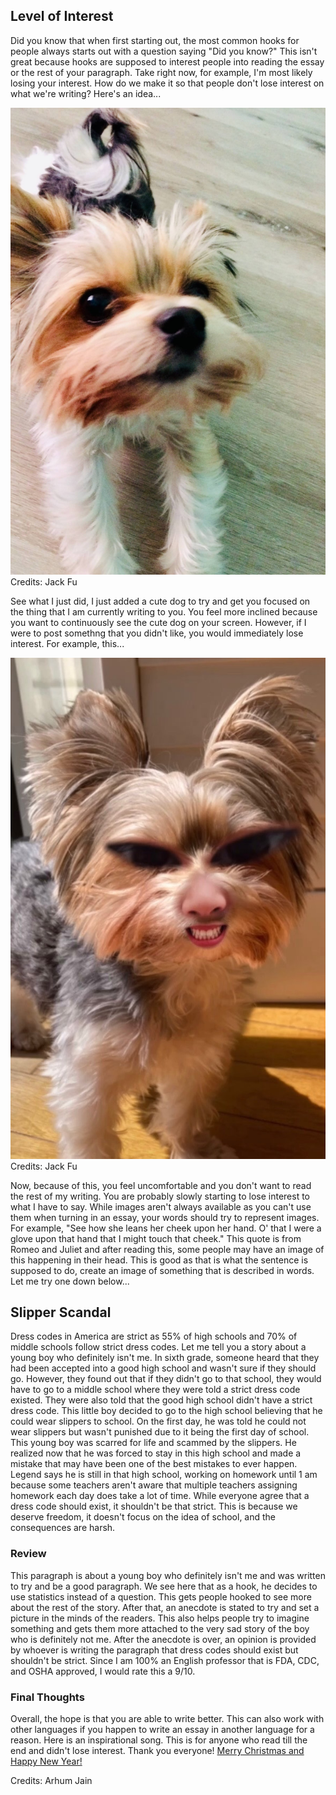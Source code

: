 ## Level of Interest
Did you know that when first starting out, the most common hooks for people always starts out with a question saying "Did you know?" This isn't great because hooks are supposed to interest people into reading the essay or the rest of your paragraph. Take right now, for example, I'm most likely losing your interest. How do we make it so that people  don't lose interest on what we're writing? Here's an idea...

![Very Cute Dog](CuteDog.jpeg)
Credits: Jack Fu

See what I just did, I just added a cute dog to try and get you focused on the thing that I am currently writing to you. You feel more inclined because you want to continuously see the cute dog on your screen. However, if I were to post somethng that you didn't like, you would immediately lose interest. For example, this...

![JogCursed](CursedJog.jpg)
Credits: Jack Fu

Now, because of this, you feel uncomfortable and you don't want to read the rest of my writing. You are probably slowly starting to lose interest to what I have to say. While images aren't always available as you can't use them when turning in an essay, your words should try to represent images. For example, "See how she leans her cheek upon her hand. O' that I were a glove upon that hand that I might touch that cheek." This quote is from Romeo and Juliet and after reading this, some people may have an image of this happening in their head. This is good as that is what the sentence is supposed to do, create an image of something that is described in words. Let me try one down below...

## Slipper Scandal
Dress codes in America are strict as 55% of high schools and 70% of middle schools follow strict dress codes. Let me tell you a story about a young boy who definitely isn't me. In sixth grade, someone heard that they had been accepted into a good high school and wasn't sure if they should go. However, they found out that if they didn't go to that school, they would have to go to a middle school where they were told a strict dress code existed. They were also told that the good high school didn't have a strict dress code. This little boy decided to go to the high school believing that he could wear slippers to school. On the first day, he was told he could not wear slippers but wasn't punished due to it being the first day of school. This young boy was scarred for life and scammed by the slippers. He realized now that he was forced to stay in this high school and made a mistake that may have been one of the best mistakes to ever happen. Legend says he is still in that high school, working on homework until 1 am because some teachers aren't aware that multiple teachers assigning homework each day does take a lot of time. While everyone agree that a dress code should exist, it shouldn't be that strict. This is because we deserve freedom, it doesn't focus on the idea of school, and the consequences are harsh. 

### Review
This paragraph is about a young boy who definitely isn't me and was written to try and be a good paragraph. We see here that as a hook, he decides to use statistics instead of a question. This gets people hooked to see more about the rest of the story. After that, an anecdote is stated to try and set a picture in the minds of the readers. This also helps people try to imagine something and gets them more attached to the very sad story of the boy who is definitely not me. After the anecdote is over, an opinion is provided by whoever is writing the paragraph that dress codes should exist but shouldn't be strict. Since I am 100% an English professor that is FDA, CDC, and OSHA approved, I would rate this a 9/10.  

### Final Thoughts
Overall, the hope is that you are able to write better. This can also work with other languages if you happen to write an essay in another language for a reason. Here is an inspirational song. This is for anyone who read till the end and didn't lose interest. Thank you everyone! 
[Merry Christmas and Happy New Year!](https://youtu.be/4i3KHxKHbAg)

Credits: Arhum Jain
